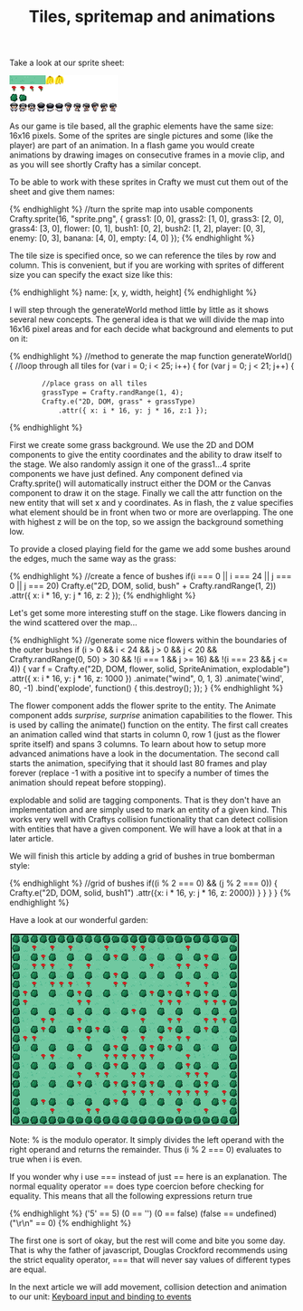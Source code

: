 ﻿---
layout: tutorial
title: "Tiles, spritemap and animations"
---

Take a look at our sprite sheet:

![bananabomber-sprites.png](bananabomber-sprites.png)

As our game is tile based, all the graphic elements have the same size: 16x16 pixels. Some of the sprites are single pictures and some (like the player) are part of an animation. In a flash game you would create animations by drawing images on consecutive frames in a movie clip, and as you will see shortly Crafty has a similar concept.

To be able to work with these sprites in Crafty we must cut them out of the sheet and give them names:

{% endhighlight %}
//turn the sprite map into usable components
Crafty.sprite(16, "sprite.png", {
    grass1: [0, 0],
    grass2: [1, 0],
    grass3: [2, 0],
    grass4: [3, 0],
    flower: [0, 1],
    bush1: [0, 2],
    bush2: [1, 2],
    player: [0, 3],
    enemy: [0, 3],
    banana: [4, 0],
    empty: [4, 0]
});
{% endhighlight %}

The tile size is specified once, so we can reference the tiles by row and column. This is convenient, but if you are working with sprites of different size you can specify the exact size like this:

{% endhighlight %}
name: [x, y, width, height]
{% endhighlight %}

I will step through the generateWorld method little by little as it shows several new concepts. The general idea is that we will divide the map into 16x16 pixel areas and for each decide what background and elements to put on it:

{% endhighlight %}
//method to generate the map
function generateWorld() {
    //loop through all tiles
    for (var i = 0; i < 25; i++) {
        for (var j = 0; j < 21; j++) {

            //place grass on all tiles
            grassType = Crafty.randRange(1, 4);
            Crafty.e("2D, DOM, grass" + grassType)
                .attr({ x: i * 16, y: j * 16, z:1 });
{% endhighlight %}

First we create some grass background. We use the 2D and DOM components to give the entity coordinates and the ability to draw itself to the stage. We also randomly assign it one of the grass1...4 sprite components we have just defined. Any component defined via Crafty.sprite() will automatically instruct either the DOM or the Canvas component to draw it on the stage. Finally we call the attr function on the new entity that will set x and y coordinates. As in flash, the z value specifies what element should be in front when two or more are overlapping. The one with highest z will be on the top, so we assign the background something low.

To provide a closed playing field for the game we add some bushes around the edges, much the same way as the grass:

{% endhighlight %}
//create a fence of bushes
if(i === 0 || i === 24 || j === 0 || j === 20)
    Crafty.e("2D, DOM, solid, bush" + Crafty.randRange(1, 2))
    .attr({ x: i * 16, y: j * 16, z: 2 });
{% endhighlight %}

Let's get some more interesting stuff on the stage. Like flowers dancing in the wind scattered over the map...
 
{% endhighlight %}
//generate some nice flowers within the boundaries of the outer bushes
if (i > 0 && i < 24 && j > 0 && j < 20
        && Crafty.randRange(0, 50) > 30
        && !(i === 1 && j >= 16)
        && !(i === 23 && j <= 4)) {
    var f = Crafty.e("2D, DOM, flower, solid, SpriteAnimation, explodable")
            .attr({ x: i * 16, y: j * 16, z: 1000 })
            .animate("wind", 0, 1, 3)
            .animate('wind', 80, -1)
            .bind('explode', function() {
                this.destroy();
            });
}
{% endhighlight %}


The flower component adds the flower sprite to the entity. The Animate component adds *surprise, surprise* animation capabilities to the flower. This is used by calling the animate() function on the entity. The first call creates an animation called wind that starts in column 0, row 1 (just as the flower sprite itself) and spans 3 columns. To learn about how to setup more advanced animations have a look in the documentation. 
The second call starts the animation, specifying that it should last 80 frames and play forever (replace -1 with a positive int to specify a number of times the animation should repeat before stopping).

explodable and solid are tagging components. That is they don't have an implementation and are simply used to mark an entity of a given kind. This works very well with Craftys collision functionality that can detect collision with entities that have a given component. We will have a look at that in a later article.

We will finish this article by adding a grid of bushes in true bomberman style:

{% endhighlight %}
            //grid of bushes
            if((i % 2 === 0) && (j % 2 === 0)) {
                Crafty.e("2D, DOM, solid, bush1")
                    .attr({x: i * 16, y: j * 16, z: 2000})
            }
        }
    }
}
{% endhighlight %}

Have a look at our wonderful garden:

![bananabomber-1.png](bananabomber-1.png)

Note: % is the modulo operator. It simply divides the left operand with the right operand and returns the remainder. Thus (i % 2 === 0) evaluates to true when i is even. 

If you wonder why i use === instead of just == here is an explanation.
The normal equality operator == does type coercion before checking for equality. This means that all the following expressions return true

{% endhighlight %}
('5' == 5)
(0 == '')
(0 == false)
(false == undefined)
("\r\n" == 0)
{% endhighlight %}

The first one is sort of okay, but the rest will come and bite you some day. That is why the father of javascript, Douglas Crockford recommends using the strict equality operator, === that will never say values of different types are equal.

In the next article we will add movement, collision detection and animation to our unit: [Keyboard input and binding to events](movement-bind-events-keyboard-controls)